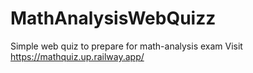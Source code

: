 # MathAnalysisWebQuizz
Simple web quiz to prepare for math-analysis exam
Visit https://mathquiz.up.railway.app/
